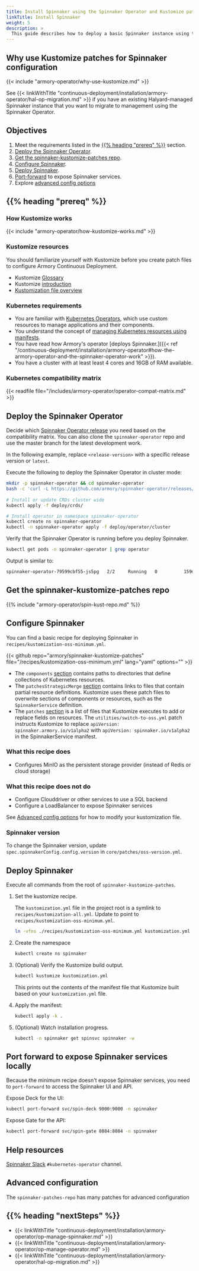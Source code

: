 ```yaml
---
title: Install Spinnaker using the Spinnaker Operator and Kustomize patches
linkTitle: Install Spinnaker
weight: 5
description: >
  This guide describes how to deploy a basic Spinnaker instance using the Spinnaker Operator and Kustomize patches. You can use this basic instance for testing or as a starting point for configuring advanced features.
---
```


## Why use Kustomize patches for Spinnaker configuration

{{< include "armory-operator/why-use-kustomize.md" >}}

See {{< linkWithTitle "continuous-deployment/installation/armory-operator/hal-op-migration.md" >}} if you have an existing Halyard-managed Spinnaker instance that you want to migrate to management using the Spinnaker Operator.

## Objectives

1. Meet the requirements listed in the [{{% heading "prereq" %}}](#before-you-begin) section.
1. [Deploy the Spinnaker Operator](#deploy-the-spinnaker-operator).
1. [Get the spinnaker-kustomize-patches repo](#get-the-spinnaker-kustomize-patches-repo).
1. [Configure Spinnaker](#configure-spinnaker).
1. [Deploy Spinnaker](#deploy-spinnaker).
1. [Port-forward](#port-forward-to-expose-spinnaker-services-locally) to expose Spinnaker services.
1. Explore [advanced config options](#advanced-config-options)

## {{% heading "prereq" %}}

### How Kustomize works

{{< include "armory-operator/how-kustomize-works.md" >}}

### Kustomize resources

You should familiarize yourself with Kustomize before you create patch files to configure Armory Continuous Deployment.

* Kustomize [Glossary](https://kubectl.docs.kubernetes.io/references/kustomize/glossary/)
* Kustomize [introduction](https://kubectl.docs.kubernetes.io/guides/introduction/kustomize/)
* [Kustomization file overview](https://kubectl.docs.kubernetes.io/references/kustomize/kustomization/)

### Kubernetes requirements

* You are familiar with [Kubernetes Operators](https://kubernetes.io/docs/concepts/extend-kubernetes/operator/), which use custom resources to manage applications and their components.
* You understand the concept of [managing Kubernetes resources using manifests](https://kubernetes.io/docs/concepts/cluster-administration/manage-deployment/).
* You have read how Armory's operator [deploys Spinnaker.]({{< ref "/continuous-deployment/installation/armory-operator#how-the-armory-operator-and-the-spinnaker-operator-work" >}}).
* You have a cluster with at least least 4 cores and 16GB of RAM available.

### Kubernetes compatibility matrix

{{< readfile file="/includes/armory-operator/operator-compat-matrix.md" >}}

## Deploy the Spinnaker Operator 

Decide which [Spinnaker Operator release](https://github.com/armory/spinnaker-operator/releases) you need based on the compatibility matrix. You can also clone the `spinnaker-operator` repo and use the master branch for the latest development work.

In the following example, replace `<release-version>` with a specific release version or `latest`.

Execute the following to deploy the Spinnaker Operator in cluster mode:

```bash
mkdir -p spinnaker-operator && cd spinnaker-operator
bash -c 'curl -L https://github.com/armory/spinnaker-operator/releases/<release-version>latest/download/manifests.tgz | tar -xz'
 
# Install or update CRDs cluster wide
kubectl apply -f deploy/crds/

# Install operator in namespace spinnaker-operator
kubectl create ns spinnaker-operator
kubectl -n spinnaker-operator apply -f deploy/operator/cluster
```

Verify that the Spinnaker Operator is running before you deploy Spinnaker.

```bash
kubectl get pods -n spinnaker-operator | grep operator
```

Output is similar to:

```bash
spinnaker-operator-79599cbf55-js5pg   2/2     Running   0          159m
```


## Get the spinnaker-kustomize-patches repo

{{% include "armory-operator/spin-kust-repo.md" %}}


## Configure Spinnaker

You can find a basic recipe for deploying Spinnaker in `recipes/kustomization-oss-minimum.yml`.

{{< github repo="armory/spinnaker-kustomize-patches" file="/recipes/kustomization-oss-minimum.yml" lang="yaml" options="" >}}

* The `components` [section](https://kubectl.docs.kubernetes.io/guides/config_management/components/)
  contains paths to directories that define collections of Kubernetes resources.
* The `patchesStrategicMerge` [section](https://kubectl.docs.kubernetes.io/references/kustomize/kustomization/patchesstrategicmerge/) contains links to files that contain partial resource definitions. Kustomize uses these patch files to overwrite sections of components or resources, such as the `SpinnakerService` definition.
* The `patches` [section](https://kubectl.docs.kubernetes.io/references/kustomize/kustomization/patches/) is a list of files that Kustomize executes to add or replace fields on resources. The `utilities/switch-to-oss.yml` patch instructs Kustomize to replace `apiVersion: spinnaker.armory.io/v1alpha2` with `apiVersion: spinnaker.io/v1alpha2` in the SpinnakerService manifest.

### What this recipe does

* Configures MinIO as the persistent storage provider (instead of Redis or cloud storage)

### What this recipe does not do

* Configure Clouddriver or other services to use a SQL backend
* Configure a LoadBalancer to expose Spinnaker services

See [Advanced config options](#advanced-config-options) for how to modify your kustomization file.

### Spinnaker version

To change the Spinnaker version, update `spec.spinnakerConfig.config.version` in `core/patches/oss-version.yml`.

## Deploy Spinnaker

Execute all commands from the root of `spinnaker-kustomize-patches`.

1. Set the kustomize recipe.

   The `kustomization.yml` file in the project root is a symlink to `recipes/kustomization-all.yml`.  Update to point to `recipes/kustomization-oss-minimum.yml`.

   ```bash
   ln -vfns ./recipes/kustomization-oss-minimum.yml kustomization.yml
   ```

1. Create the namespace

   ```bash
   kubectl create ns spinnaker
   ```

1. (Optional) Verify the Kustomize build output.

   ```bash
   kubectl kustomize kustomization.yml
   ```

   This prints out the contents of the manifest file that Kustomize built based on your `kustomization.yml` file.

1. Apply the manifest:

   ```bash
   kubectl apply -k .
   ```

1. (Optional) Watch installation progress.

   ```bash
   kubectl -n spinnaker get spinsvc spinnaker -w
   ```

## Port forward to expose Spinnaker services locally

Because the minimum recipe doesn't expose Spinnaker services, you need to `port-forward` to access the Spinnaker UI and API.

Expose Deck for the UI:

```bash
kubectl port-forward svc/spin-deck 9000:9000 -n spinnaker
```

Expose Gate for the API:

```bash
kubectl port-forward svc/spin-gate 8084:8084 -n spinnaker
```

## Help resources

[Spinnaker Slack](https://join.spinnaker.io/) `#kubernetes-operator` channel.

## Advanced configuration

The `spinnaker-patches-repo` has many patches for advanced configuration

## {{% heading "nextSteps" %}}

* {{< linkWithTitle "continuous-deployment/installation/armory-operator/op-manage-spinnaker.md" >}}
* {{< linkWithTitle "continuous-deployment/installation/armory-operator/op-manage-operator.md" >}}
* {{< linkWithTitle "continuous-deployment/installation/armory-operator/hal-op-migration.md" >}}
